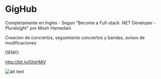 # GigHub

Completamente en Ingles - Segun "Become a Full-stack .NET Developer - Pluralsight" por Mosh Hamedani

Creacion de conciertos, seguimiento conciertos y bandas, avisos de modificaciones

DEMO:

http://bit.ly/GIgHMV

![alt text](https://user-images.githubusercontent.com/31046332/32850646-7afc7c88-ca11-11e7-8022-ed3cf1710d42.png)
